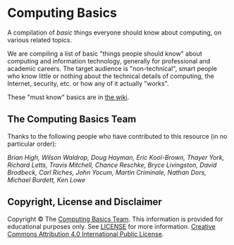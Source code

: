 Computing Basics
================

A compilation of *basic* things everyone should know about computing, on various related topics.

We are compiling a list of basic "things people should know" about
computing and information technology, generally for professional and
academic careers. The target audience is "non-technical", smart people
who know little or nothing about the technical details of computing, the
Internet, security, etc. or how any of it actually "works".

These "must know" basics are in [the wiki](https://github.com/brianhigh/computing-basics/wiki).

## The Computing Basics Team

Thanks to the following people who have contributed to this resource (in no particular order):

*Brian High, Wilson Waldrop, Doug Hayman, Eric Kool-Brown, Thayer York, Richard Letts, Travis Mitchell, Chance Reschke, Bryce Livingston, David Brodbeck, Carl Riches, John Yocum, Martin Criminale, Nathan Dors, Michael Burdett, Ken Lowe*

## Copyright, License and Disclaimer

Copyright &copy; The [Computing Basics Team](https://github.com/brianhigh/computing-basics). This information is provided for educational purposes only. See [LICENSE](https://github.com/brianhigh/computing-basics/blob/master/LICENSE) for more information. [Creative Commons Attribution 4.0 International Public License](https://creativecommons.org/licenses/by/4.0/).
